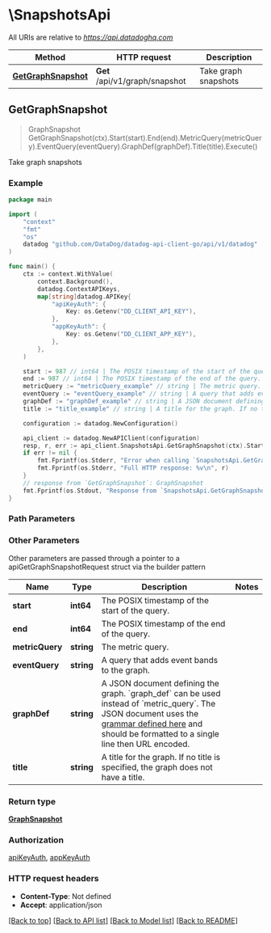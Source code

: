 # \SnapshotsApi

All URIs are relative to *https://api.datadoghq.com*

Method | HTTP request | Description
------------- | ------------- | -------------
[**GetGraphSnapshot**](SnapshotsApi.md#GetGraphSnapshot) | **Get** /api/v1/graph/snapshot | Take graph snapshots



## GetGraphSnapshot

> GraphSnapshot GetGraphSnapshot(ctx).Start(start).End(end).MetricQuery(metricQuery).EventQuery(eventQuery).GraphDef(graphDef).Title(title).Execute()

Take graph snapshots



### Example

```go
package main

import (
    "context"
    "fmt"
    "os"
    datadog "github.com/DataDog/datadog-api-client-go/api/v1/datadog"
)

func main() {
    ctx := context.WithValue(
        context.Background(),
        datadog.ContextAPIKeys,
        map[string]datadog.APIKey{
            "apiKeyAuth": {
                Key: os.Getenv("DD_CLIENT_API_KEY"),
            },
            "appKeyAuth": {
                Key: os.Getenv("DD_CLIENT_APP_KEY"),
            },
        },
    )

    start := 987 // int64 | The POSIX timestamp of the start of the query.
    end := 987 // int64 | The POSIX timestamp of the end of the query.
    metricQuery := "metricQuery_example" // string | The metric query. (optional)
    eventQuery := "eventQuery_example" // string | A query that adds event bands to the graph. (optional)
    graphDef := "graphDef_example" // string | A JSON document defining the graph. `graph_def` can be used instead of `metric_query`. The JSON document uses the [grammar defined here](https://docs.datadoghq.com/graphing/graphing_json/#grammar) and should be formatted to a single line then URL encoded. (optional)
    title := "title_example" // string | A title for the graph. If no title is specified, the graph does not have a title. (optional)

    configuration := datadog.NewConfiguration()

    api_client := datadog.NewAPIClient(configuration)
    resp, r, err := api_client.SnapshotsApi.GetGraphSnapshot(ctx).Start(start).End(end).MetricQuery(metricQuery).EventQuery(eventQuery).GraphDef(graphDef).Title(title).Execute()
    if err != nil {
        fmt.Fprintf(os.Stderr, "Error when calling `SnapshotsApi.GetGraphSnapshot``: %v\n", err)
        fmt.Fprintf(os.Stderr, "Full HTTP response: %v\n", r)
    }
    // response from `GetGraphSnapshot`: GraphSnapshot
    fmt.Fprintf(os.Stdout, "Response from `SnapshotsApi.GetGraphSnapshot`: %v\n", resp)
}
```

### Path Parameters



### Other Parameters

Other parameters are passed through a pointer to a apiGetGraphSnapshotRequest struct via the builder pattern


Name | Type | Description  | Notes
------------- | ------------- | ------------- | -------------
 **start** | **int64** | The POSIX timestamp of the start of the query. | 
 **end** | **int64** | The POSIX timestamp of the end of the query. | 
 **metricQuery** | **string** | The metric query. | 
 **eventQuery** | **string** | A query that adds event bands to the graph. | 
 **graphDef** | **string** | A JSON document defining the graph. &#x60;graph_def&#x60; can be used instead of &#x60;metric_query&#x60;. The JSON document uses the [grammar defined here](https://docs.datadoghq.com/graphing/graphing_json/#grammar) and should be formatted to a single line then URL encoded. | 
 **title** | **string** | A title for the graph. If no title is specified, the graph does not have a title. | 

### Return type

[**GraphSnapshot**](GraphSnapshot.md)

### Authorization

[apiKeyAuth](../README.md#apiKeyAuth), [appKeyAuth](../README.md#appKeyAuth)

### HTTP request headers

- **Content-Type**: Not defined
- **Accept**: application/json

[[Back to top]](#) [[Back to API list]](../README.md#documentation-for-api-endpoints)
[[Back to Model list]](../README.md#documentation-for-models)
[[Back to README]](../README.md)

